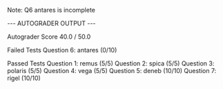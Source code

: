 Note: Q6 antares is incomplete

--- AUTOGRADER OUTPUT ---

Autograder Score
40.0 / 50.0

Failed Tests
Question 6: antares (0/10)

Passed Tests
Question 1: remus (5/5)
Question 2: spica (5/5)
Question 3: polaris (5/5)
Question 4: vega (5/5)
Question 5: deneb (10/10)
Question 7: rigel (10/10)
